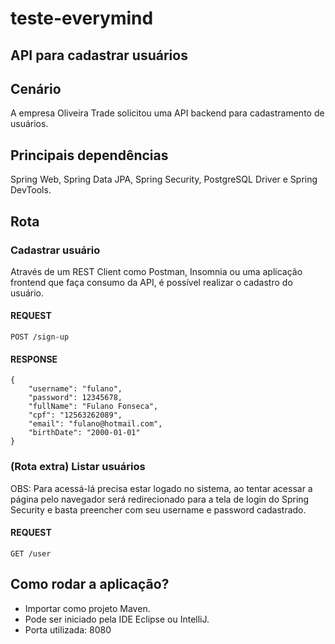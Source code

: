 
# teste-everymind
## API para cadastrar usuários

## Cenário
A empresa Oliveira Trade solicitou uma API backend para cadastramento de usuários.

## Principais dependências
Spring Web, Spring Data JPA, Spring Security, PostgreSQL Driver e Spring DevTools.

## Rota
### Cadastrar usuário
Através de um REST Client como Postman, Insomnia ou uma aplicação frontend que faça consumo da API, é possível realizar o cadastro do usuário.

#### REQUEST

    POST /sign-up

#### RESPONSE

    {
        "username": "fulano",
        "password": 12345678,
        "fullName": "Fulano Fonseca",
        "cpf": "12563262089",
        "email": "fulano@hotmail.com",
        "birthDate": "2000-01-01"
    }
    
### (Rota extra) Listar usuários
OBS: Para acessá-lá precisa estar logado no sistema, ao tentar acessar a página pelo navegador será redirecionado para a tela de login do Spring Security e basta preencher com seu username e password cadastrado.

#### REQUEST
    GET /user
    
## Como rodar a aplicação?
- Importar como projeto Maven.
- Pode ser iniciado pela IDE Eclipse ou IntelliJ.
- Porta utilizada: 8080
